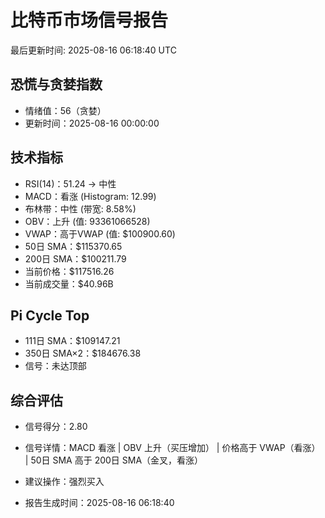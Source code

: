 # 比特币市场信号报告

最后更新时间: 2025-08-16 06:18:40 UTC

## 恐慌与贪婪指数
- 情绪值：56（贪婪）
- 更新时间：2025-08-16 00:00:00

## 技术指标
- RSI(14)：51.24 → 中性
- MACD：看涨 (Histogram: 12.99)
- 布林带：中性 (带宽: 8.58%)
- OBV：上升 (值: 93361066528)
- VWAP：高于VWAP (值: $100900.60)
- 50日 SMA：$115370.65
- 200日 SMA：$100211.79
- 当前价格：$117516.26
- 当前成交量：$40.96B

## Pi Cycle Top
- 111日 SMA：$109147.21
- 350日 SMA×2：$184676.38
- 信号：未达顶部

## 综合评估
- 信号得分：2.80
- 信号详情：MACD 看涨 | OBV 上升（买压增加） | 价格高于 VWAP（看涨） | 50日 SMA 高于 200日 SMA（金叉，看涨）
- 建议操作：强烈买入

- 报告生成时间：2025-08-16 06:18:40